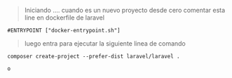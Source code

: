 > Iniciando ....
> cuando es un nuevo proyecto desde cero comentar esta line en dockerfile de laravel
```
#ENTRYPOINT ["docker-entrypoint.sh"]
```
>luego entra para ejecutar la siguiente linea de comando
```
composer create-project --prefer-dist laravel/laravel . 

o


```
